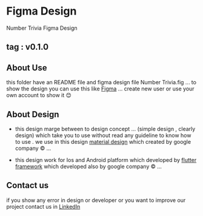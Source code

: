 # Figma Design 

Number Trivia Figma Design

## tag : v0.1.0

## About Use

this folder have an README file and figma design file Number Trivia.fig ...
to show the design you can use this like [Figma](https://www.figma.com/) ...
create new user or use your own account to show it 😊

## About Design 

* this design marge between to design concept ... (simple design , clearly design) which take you to use without read any guideline to know how to use .
we use in this design [material design](https://m3.material.io/) which created by google company © ...

* this design work for Ios and Android platform which developed by [flutter framework](https://flutter.dev/) which developed also by google company © ...

## Contact us 

if you show any error in design or developer or you want to improve our project contact us in [LinkedIn](https://www.linkedin.com/in/abdulrahman-alkhawwam-481717279/) 

